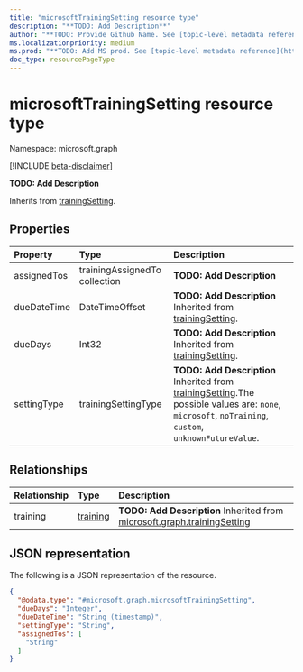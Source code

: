 ```yaml
---
title: "microsoftTrainingSetting resource type"
description: "**TODO: Add Description**"
author: "**TODO: Provide Github Name. See [topic-level metadata reference](https://aka.ms/msgo?pagePath=Document-APIs/Guidelines/Metadata)**"
ms.localizationpriority: medium
ms.prod: "**TODO: Add MS prod. See [topic-level metadata reference](https://aka.ms/msgo?pagePath=Document-APIs/Guidelines/Metadata)**"
doc_type: resourcePageType
---
```


# microsoftTrainingSetting resource type

Namespace: microsoft.graph

[!INCLUDE [beta-disclaimer](../../includes/beta-disclaimer.md)]

**TODO: Add Description**


Inherits from [trainingSetting](../resources/trainingsetting.md).

## Properties
|Property|Type|Description|
|:---|:---|:---|
|assignedTos|trainingAssignedTo collection|**TODO: Add Description**|
|dueDateTime|DateTimeOffset|**TODO: Add Description** Inherited from [trainingSetting](../resources/trainingsetting.md).|
|dueDays|Int32|**TODO: Add Description** Inherited from [trainingSetting](../resources/trainingsetting.md).|
|settingType|trainingSettingType|**TODO: Add Description** Inherited from [trainingSetting](../resources/trainingsetting.md).The possible values are: `none`, `microsoft`, `noTraining`, `custom`, `unknownFutureValue`.|

## Relationships
|Relationship|Type|Description|
|:---|:---|:---|
|training|[training](../resources/training.md)|**TODO: Add Description** Inherited from [microsoft.graph.trainingSetting](../resources/trainingsetting.md)|

## JSON representation
The following is a JSON representation of the resource.
<!-- {
  "blockType": "resource",
  "@odata.type": "microsoft.graph.microsoftTrainingSetting"
}
-->
``` json
{
  "@odata.type": "#microsoft.graph.microsoftTrainingSetting",
  "dueDays": "Integer",
  "dueDateTime": "String (timestamp)",
  "settingType": "String",
  "assignedTos": [
    "String"
  ]
}
```


